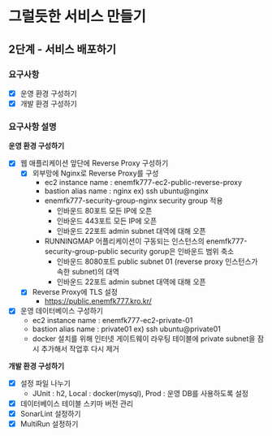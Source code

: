 # 그럴듯한 서비스 만들기
## 2단계 - 서비스 배포하기
### 요구사항
- [x] 운영 환경 구성하기
- [x] 개발 환경 구성하기

### 요구사항 설명
**운영 환경 구성하기**
- [x] 웹 애플리케이션 앞단에 Reverse Proxy 구성하기
    - [x] 외부망에 Nginx로 Reverse Proxy를 구성
        * ec2 instance name : enemfk777-ec2-public-reverse-proxy
        * bastion alias name : nginx ex) ssh ubuntu@nginx
        * enemfk777-security-group-nginx security group 적용
            * 인바운드 80포트 모든 IP에 오픈
            * 인바운드 443포트 모든 IP에 오픈
            * 인바운드 22포트 admin subnet 대역에 대해 오픈
        * RUNNINGMAP 어플리케이션이 구동되는 인스턴스의 enemfk777-security-group-public security gorup은 인바운드 범위 축소
            * 인바운드 8080포트 public subnet 01 (reverse proxy 인스턴스가 속한 subnet)의 대역
            * 인바운드 22포트 admin subnet 대역에 대해 오픈
    - [x] Reverse Proxy에 TLS 설정
      * https://public.enemfk777.kro.kr/
- [x] 운영 데이터베이스 구성하기
    * ec2 instance name : enemfk777-ec2-private-01
    * bastion alias name : private01 ex) ssh ubuntu@private01
    * docker 설치를 위해 인터넷 게이트웨이 라우팅 테이블에 private subnet을 잠시 추가해서 작업후 다시 제거

**개발 환경 구성하기**
- [x] 설정 파일 나누기
    * JUnit : h2, Local : docker(mysql), Prod : 운영 DB를 사용하도록 설정
- [x] 데이터베이스 테이블 스키마 버전 관리
- [x] SonarLint 설정하기
- [x] MultiRun 설정하기
